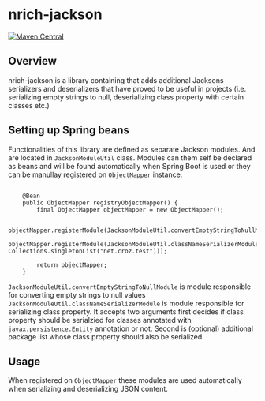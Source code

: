 # nrich-jackson

[![Maven Central](https://maven-badges.herokuapp.com/maven-central/net.croz.nrich/nrich-jackson/badge.svg?color=blue)](https://maven-badges.herokuapp.com/maven-central/net.croz.nrich/nrich-jackson)

## Overview

nrich-jackson is a library containing that adds additional Jacksons serializers and deserializers that have proved to be useful in projects 
(i.e. serializing empty strings to null, deserializing class property with certain classes etc.)

## Setting up Spring beans

Functionalities of this library are defined as separate Jackson modules. And are located in `JacksonModuleUtil` class.
Modules can them self be declared as beans and will be found automatically when Spring Boot is used or they can be manullay registered on
`ObjectMapper` instance.

```

    @Bean
    public ObjectMapper registryObjectMapper() {
        final ObjectMapper objectMapper = new ObjectMapper();

        objectMapper.registerModule(JacksonModuleUtil.convertEmptyStringToNullModule());
        objectMapper.registerModule(JacksonModuleUtil.classNameSerializerModule(true, Collections.singletonList("net.croz.test")));

        return objectMapper;
    }

```   

`JacksonModuleUtil.convertEmptyStringToNullModule` is module responsible for converting empty strings to null values
`JacksonModuleUtil.classNameSerializerModule` is module responsible for serializing class property. It accepts two arguments first decides if class property should be 
 serialzied for classes annotated with `javax.persistence.Entity` annotation or not. Second is (optional) additional package list whose class property should also be serialized.  

## Usage

When registered on `ObjectMapper` these modules are used automatically when serializing and deserializing JSON content.
